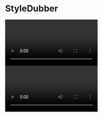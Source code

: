 # StyleDubber 


<video controls src="video_setting1/HPMDubbing.mp4" title="Title"></video>
<video controls src="video_setting1/FaceTTS.mp4" title="Title"></video>
